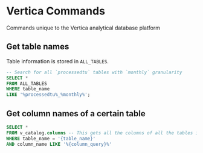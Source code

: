 # Vertica Commands

Commands unique to the Vertica analytical database platform

## Get table names

Table information is stored in `ALL_TABLES`.

```sql
-- Search for all `processedtu` tables with `monthly` granularity
SELECT *
FROM ALL_TABLES
WHERE table_name
LIKE '%processedtu%_%monthly%';
```
## Get column names of a certain table

```sql
SELECT * 
FROM v_catalog.columns -- This gets all the columns of all the tables in the database
WHERE table_name = '{table_name}'
AND column_name LIKE '%{column_query}%'
```
